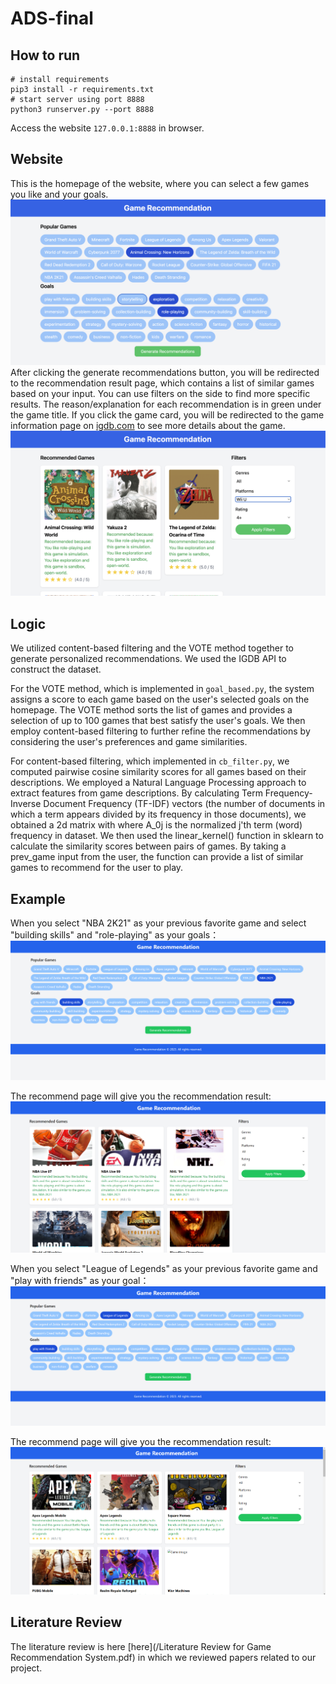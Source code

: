 # ADS-final
## How to run
```
# install requirements
pip3 install -r requirements.txt
# start server using port 8888
python3 runserver.py --port 8888
```
Access the website `127.0.0.1:8888` in browser.  
## Website
This is the homepage of the website, where you can select a few games you like and your goals.
![Home page](img/index.png)
After clicking the generate recommendations button, you will be redirected to the recommendation result page, which contains a list of similar games based on your input. You can use filters on the side to find more specific results. The reason/explanation for each recommendation is in green under the game title. If you click the game card, you will be redirected to the game information page on [igdb.com](https://igdb.com/) to see more details about the game.
![Result page](img/result.png)

## Logic
We utilized content-based filtering and the VOTE method together to generate personalized recommendations. We used the IGDB API to construct the dataset.

For the VOTE method, which is implemented in `goal_based.py`, the system assigns a score to each game based on the user's selected goals on the homepage. The VOTE method sorts the list of games and provides a selection of up to 100 games that best satisfy the user's goals. We then employ content-based filtering to further refine the recommendations by considering the user's preferences and game similarities.

For content-based filtering, which implemented in `cb_filter.py`, we computed pairwise cosine similarity scores for all games based on their descriptions. We employed a Natural Language Processing approach to extract features from game descriptions. By calculating Term Frequency-Inverse Document Frequency (TF-IDF) vectors (the number of documents in which a term appears divided by its frequency in those documents), we obtained a 2d matrix with where A_0j is the normalized j'th term (word) frequency in dataset. We then used the linear_kernel() function in sklearn to calculate the similarity scores between pairs of games. By taking a prev_game input from the user, the function can provide a list of similar games to recommend for the user to play.

## Example

When you select "NBA 2K21" as your previous favorite game and select "building skills" and "role-playing" as your goals：
![](img/home_1.png)

The recommend page will give you the recommendation result:
![](img/rec_page.png)

When you select "League of Legends" as your previous favorite game and "play with friends" as your goal：
![](img/home_2.png)

The recommend page will give you the recommendation result:
![](img/rec_page_2.png)

## Literature Review

The literature review is here [here](/Literature Review for Game Recommendation System.pdf) in which we reviewed papers related to our project.
